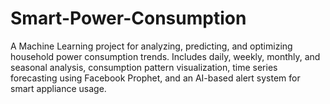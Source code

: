 # Smart-Power-Consumption
A Machine Learning project for analyzing, predicting, and optimizing household power consumption trends. Includes daily, weekly, monthly, and seasonal analysis, consumption pattern visualization, time series forecasting using Facebook Prophet, and an AI-based alert system for smart appliance usage.
